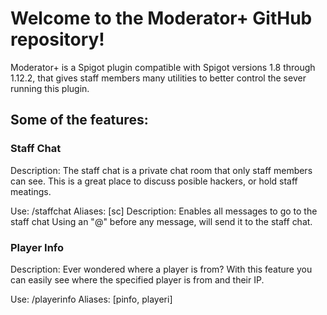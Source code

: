 # Welcome to the Moderator+ GitHub repository!
Moderator+ is a Spigot plugin compatible with Spigot versions 1.8 through 1.12.2, that gives staff members many utilities to better control the sever running this plugin.

## Some of the features:

### Staff Chat
  Description:
  The staff chat is a private chat room that only staff members can see. This is a great place to discuss posible hackers, or hold staff meatings.
  	
  Use:
  /staffchat
    Aliases: [sc]
    Description:
    Enables all messages to go to the staff chat
  Using an "@" before any message, will send it to the staff chat.
  
### Player Info 
  Description:
  Ever wondered where a player is from? With this feature you can easily see where the specified player is from and their IP. 
  
  Use:
  /playerinfo <Player>
    Aliases: [pinfo, playeri]
